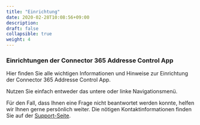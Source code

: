 ```yaml
---
title: "Einrichtung"
date: 2020-02-28T10:08:56+09:00
description: 
draft: false
collapsible: true
weight: 4
---
```

### Einrichtungen der Connector 365 Addresse Control App

Hier finden Sie alle wichtigen Informationen und Hinweise zur Einrichtung der Connector 365 Addresse Control App.

Nutzen Sie einfach entweder das untere oder linke Navigationsmenü.

Für den Fall, dass Ihnen eine Frage nicht beantwortet werden konnte, helfen wir Ihnen gerne persönlich weiter. Die nötigen Kontaktinformationen finden Sie auf der [Support-Seite](de-de/apps/cti-for-starface/help-support/).